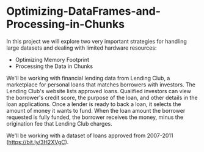 # Optimizing-DataFrames-and-Processing-in-Chunks

In this project we will explore two very important strategies for handling large datasets and dealing with limited hardware resources:

* Optimizing Memory Footprint
* Processing the Data in Chunks

We'll be working with financial lending data from Lending Club, a marketplace for personal loans that matches borrowers with investors. The Lending Club's website lists approved loans. Qualified investors can view the borrower's credit score, the purpose of the loan, and other details in the loan applications. Once a lender is ready to back a loan, it selects the amount of money it wants to fund. When the loan amount the borrower requested is fully funded, the borrower receives the money, minus the origination fee that Lending Club charges.

We'll be working with a dataset of loans approved from 2007-2011 (https://bit.ly/3H2XVgC). 
